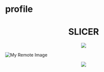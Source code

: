 # profile

<h1 align="center">SLICER</h1>
<p align="center">
<img   src="https://cdn.discordapp.com/attachments/971842472797949994/971842806194778132/zzz.gif">
</P>

![My Remote Image](https://i.imgur.com/gM0zF1w.jpeg)

<p align="center">
<img   src="https://cdn.discordapp.com/attachments/971842472797949994/971842806194778132/zzz.gif">
</p>


